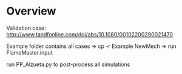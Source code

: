 # Overview

Validation case:    http://www.tandfonline.com/doi/abs/10.1080/00102200290021470

Example folder contains all cases
=> cp -r Example NewMech
=> run FlameMaster.input


run PP_Alzueta.py <folder> to post-process all simulations

